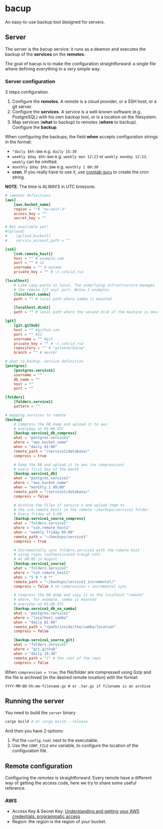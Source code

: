 # bacup

An easy-to-use backup tool designed for servers.

## Server

The server is the bacup service: it runs as a deamon and executes the backup of the **services** on the **remotes**.

The goal of bacup is to make the configuration straightforward: a single file where defining everything in a very simple way.

### Server configuration

3 steps configuration.

1. Configure the **remotes**. A remote is a cloud provider, or a SSH host, or a git server.
2. Configure the **services**. A service is a well-known software (e.g. PostgreSQL) with his own backup tool, or is a location on the filesystem.
3. Map services (**what** to backup) to remotes (**where** to backup). Configure the **backup**.

When configuring the backups, the field **when** accepts configuration strings in the format:

- `"daily $hh:$mm` e.g. `daily 15:30`
- `weekly $day $hh:$mm` e.g. `weekly mon 12:23` or `weekly monday 12:23`. `weekly` can be omitted.
- `monthly $day $hh:$mm` e.g. `monthly 1 00:30`
- **cron**. If you really have to use it, use [crontab guru](https://crontab.guru/) to create the cron string.

**NOTE**: The time is ALWAYS in UTC timezone.

```toml
# remotes definitions
[aws]
    [aws.bucket_name]
    region = ""# "eu-west-3"
    access_key = ""
    secret_key = ""

# Not available yet!
#[gcloud]
#    [gcloud.bucket1]
#    service_account_path = ""

[ssh]
    [ssh.remote_host1]
    host = "" # example.com
    port = "" # 22
    username = "" # myname
    private_key = "" # ~/.ssh/id_rsa

[localhost]
    # Like copy-paste in local. The underlying infrastructure manages
    # the remote (if any) part. Below 2 examples
    [localhost.samba]
    path = "" # local path where samba is mounted

    [localhost.disk2]
    path = "" # local path where the second disk of the machine is mounted

[git]
    [git.github]
    host = "" #github.com
    port = "" #22
    username = "" #git
    private_key = "" # ~/.ssh/id_rsa
    repository = "" # "galeone/bacup"
    branch = "" # master

# what to backup. Service definition
[postgres]
    [postgres.service1]
    username = ""
    db_name = ""
    host = ""
    port = ""

[folders]
    [folders.service1]
    pattern = ""

# mapping services to remote
[backup]
    # Compress the DB dump and upload it to aws
    # everyday at 01:00 UTC
    [backup.service1_db_compress]
    what = "postgres.service1"
    where = "aws.bucket_name"
    when = "daily 01:00"
    remote_path = "/service1/database/"
    compress = true

    # Dump the DB and upload it to aws (no compression)
    # every first day of the month
    [backup.service1_db]
    what = "postgres.service1"
    where = "aws.bucket_name"
    when = "monthly 1 00:00"
    remote_path = "/service1/database/"
    compress = false

    # Archive the files of service 1 and upload them to
    # the ssh.remote_host1 in the remote ~/backups/service1 folder.
    # Every friday at 5:00
    [backup.service1_source_compress]
    what = "folders.service1"
    where = "ssh.remote_host1"
    when = "weekly friday 05:00"
    remote_path = "~/backups/service1"
    compress = true

    # Incrementally sync folders.service1 with the remote host
    # using rsync (authenticated trough ssh)
    # At 00:05 in August
    [backup.service1_source]
    what = "folders.service1"
    where = "ssh.remote_host1"
    when = "5 0 * 8 *"
    remote_path = "~/backups/service1_incremental/"
    compress = false # no compression = incremental sync

    # Compress the DB dump and copy it to the localhost "remote"
    # where, for example, samba is mounted
    # everyday at 01:00 UTC
    [backup.service1_db_on_samba]
    what = "postgres.service1"
    where = "localhost.samba"
    when = "daily 01:00"
    remote_path = "/path/inside/the/samba/location"
    compress = false

    [backup.service1_source_git]
    what = "folders.service1"
    where = "git.github"
    when = "daily 15:30"
    remote_path = "/" # the root of the repo
    compress = false
```

When `compression = true`, the file/folder are compressed using Gzip and the file is archived (in the desired remote location) with the format:

```
YYYY-MM-DD-hh:mm-filename.gz # or .tar.gz if filename is an archive
```

## Running the server

You need to build the `server` binary

```bash
cargo build # or cargo build --release
```
And then you have 2 options:

1. Put the `config.toml` next to the executable.
2. Use the `CONF_FILE` env variable, to configure the location of the configuration file.

## Remote configuration

Configuring the remotes is straightforward. Every remote have a different way of getting the access code, here we try to share some useful reference.

### AWS

- Access Key & Secret Key: [Understanding and getting your AWS credentials: programmatic access](https://docs.aws.amazon.com/general/latest/gr/aws-sec-cred-types.html#access-keys-and-secret-access-keys)
- Region: the region is the region of your bucket.
